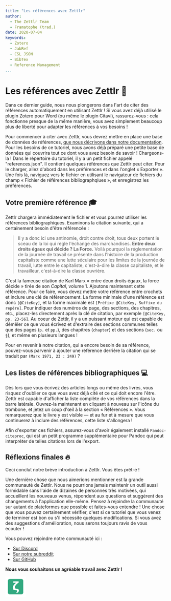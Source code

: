```yaml
---
title: "Les références avec Zettlr"
author:
  - The Zettlr Team
  - Framatophe (trad.)
date: 2020-07-04
keywords:
  - Zotero
  - JabRef
  - CSL JSON
  - BibTex
  - Reference Management
...
```


# Les références avec Zettlr 💬

Dans ce dernier guide, nous nous plongerons dans l'art de citer des références automatiquement en utilisant Zettlr ! Si vous avez déjà utilisé le plugin Zotero pour Word (ou même le plugin Citavi), rassurez-vous : cela fonctionne presque de la même manière, vous avez simplement beaucoup plus de liberté pour adapter les références à vos besoins !

Pour commencer à citer avec Zettlr, vous devrez mettre en place une base de données de références, [que nous décrivons dans notre documentation](https://docs.zettlr.com/fr/academic/citations/). Pour les besoins de ce tutoriel, nous avons déjà préparé une petite base de données qui couvrira tout ce dont vous avez besoin de savoir ! Chargeons-la ! Dans le répertoire du tutoriel, il y a un petit fichier appelé "references.json". Il contient quelques références que Zettlr peut citer. Pour le charger, allez d'abord dans les préférences et dans l'onglet « Exporter ». Une fois là, naviguez vers le fichier en utilisant le navigateur de fichiers du champ « Fichier de références bibliographqiues », et enregistrez les préférences.

## Votre première référence 🎓

Zettlr chargera immédiatement le fichier et vous pourrez utiliser les références bibliographiques. Examinons la citation suivante, qui a certainement besoin d'être référencée :

> Il y a donc ici une antinomie, droit contre droit, tous deux portent le sceau de la loi qui règle l'échange des marchandises. **Entre deux droits égaux qui décide ? La Force.** Voilà pourquoi la réglementation de la journée de travail se présente dans l'histoire de la production capitaliste comme une lutte séculaire pour les limites de la journée de travail, lutte entre le capitaliste, c'est-à-dire la classe capitaliste, et le travailleur, c'est-à-dire la classe ouvrière.

C'est la fameuse citation de Karl Marx « entre deux droits égaux, la force décide » tirée de son _Capital_, volume 1. Ajoutons maintenant cette référence. Pour ce faire, vous devez mettre votre référence entre crochets et inclure une clé de référencement. La forme minimale d'une référence est donc `[@CiteKey]`, et la forme maximale est `[Préfixe @CiteKey, Suffixe du repère]`. Pour indiquer des numéros de page, des sections, des chapitres, etc., placez-les directement après la clé de citation, par exemple `[@CiteKey, pp. 23-56]`. Au coeur de Zettlr, il y a un puissant moteur qui est capable de démêler ce que vous écrivez et d'extraire des sections communes telles que des pages (`p.` et `pp.`), des chapitres (`chapter`) et des sections (`sec.` ou `§`), et même en plusieurs langues !

Pour en revenir à notre citation, qui a encore besoin de sa référence, pouvez-vous parvenir à ajouter une référence derrière la citation qui se traduit par `(Marx 1971, 23 : 249)` ?


## Les listes de références bibliographiques 💻

Dès lors que vous écrivez des articles longs ou même des livres, vous risquez d'oublier ce que vous avez déjà cité et ce qui doit encore l'être. Zettlr est capable d'afficher la liste complète de vos références dans la barre latérale. Ouvrez-la maintenant en cliquant à nouveau sur l'icône du trombone, et jetez un coup d'œil à la section « Références ». Vous remarquerez que le livre y est visible — et au fur et à mesure que vous continuerez à inclure des références, cette liste s'allongera !

Afin d'exporter ces fichiers, assurez-vous d'avoir également installé `Pandoc-citeproc`, qui est un petit programme supplémentaire pour Pandoc qui peut interpréter de telles citations lors de l'export.

## Réflexions finales 🔥

Ceci conclut notre brève introduction à Zettlr. Vous êtes prêt-e !

Une dernière chose que nous aimerions mentionner est la grande communauté de Zettlr. Nous ne pourrions jamais maintenir un outil aussi formidable sans l'aide de dizaines de personnes très motivées, qui accueillent les nouveaux venus, répondent aux questions et suggèrent des changements à l'application elle-même. Pensez à rejoindre la communauté sur autant de plateformes que possible et faites-vous entendre ! Une chose que vous pouvez certainement vérifier, c'est si ce tutoriel que vous venez de terminer est bon ou s'il nécessite quelques modifications. Si vous avez des suggestions d'amélioration, nous serons toujours ravis de vous écouter !

Vous pouvez rejoindre notre communauté ici :

- [Sur Discord](https://discord.gg/PcfS3DM9Xj)
- [Sur notre subreddit](https://www.reddit.com/r/Zettlr/)
- [Sur GitHub](https://github.com/Zettlr/Zettlr/)

**Nous vous souhaitons un agréable travail avec Zettlr !**

![zettlr.png](./zettlr.png)
